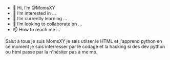 - 👋 Hi, I’m @MomsXY
- 👀 I’m interested in ...
- 🌱 I’m currently learning ...
- 💞️ I’m looking to collaborate on ...
- 📫 How to reach me ...

<!---
MomsXY/MomsXY is a ✨ special ✨ repository because its `README.md` (this file) appears on your GitHub profile.
You can click the Preview link to take a look at your changes.
--->Salut à tous je suis MomsXY je sais utilser le HTML et j'apprend python en ce moment je suis interresser par le codage et la hacking si des dev python ou html passe par la n'hésiter pas à me mp.

